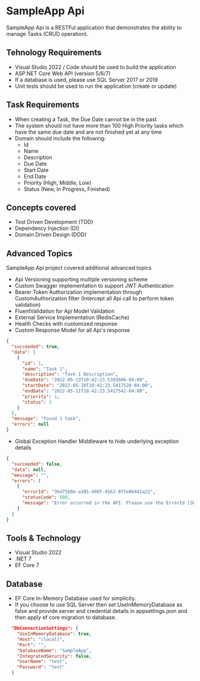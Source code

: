 # SampleApp Api

SampleApp Api is a RESTFul application that demonstrates the ability to manage Tasks (CRUD operation).

## Tehnology Requirements
- Visual Studio 2022 / Code should be used to build the application 
- ASP.NET Core Web API (version 5/6/7) 
- If a database is used, please use SQL Server 2017 or 2019 
- Unit tests should be used to run the application (create or update) 

## Task Requirements
- When creating a Task, the Due Date cannot be in the past 
- The system should not have more than 100 High Priority tasks which have the same due date and are not finished yet at any time 
- Domain should include the following: 
    - Id 
    - Name 
    - Description 
    - Due Date 
    - Start Date 
    - End Date 
    - Priority (High, Middle, Low) 
    - Status (New, In Progress, Finished)

## Concepts covered
- Test Driven Development (TDD) 
- Dependency Injection (DI) 
- Domain Driven Design (DDD) 

## Advanced Topics
SampleApp Api project covered additional advanced topics

- Api Versioning supporting multiple versioning scheme
- Custom Swagger implementation to support JWT Authentication
- Bearer Token Authorization implementation through CustomAuthorization filter (Intercept all Api call to perform token validation)
- FluentValidation for Api Model Validation
- External Service Implementation (RedisCache)
- Health Checks with customized response
- Custom Response Model for all Api's response

```json
{
  "succeeded": true,
  "data": [
    {
      "id": 1,
      "name": "Task 1",
      "description": "Task 1 Description",
      "dueDate": "2022-05-13T10:42:23.5393606-04:00",
      "startDate": "2022-05-10T10:42:23.5417528-04:00",
      "endDate": "2022-05-11T10:42:23.5417542-04:00",
      "priority": 1,
      "status": 3
    }
  ],
  "message": "Found 1 task",
  "errors": null
}
```
- Global Exception Handler Middleware to hide underlying exception details 
```json
{
  "succeeded": false,
  "data": null,
  "message": "",
  "errors": [
    {
      "errorId": "3bd75b0e-a385-408f-9162-87fe06441a22",
      "statusCode": 500,
      "message": "Error occurred in the API. Please use the ErrorId [3bd75b0e-a385-408f-9162-87fe06441a22] and contact support team if the problem persists."
    }
  ]
}
```

## Tools & Technology

- Visual Studio 2022
- .NET 7
- EF Core 7

## Database

- EF Core In-Memory Database used for simplicity.
- If you choose to use SQL Server then set UseInMemoryDatabase as false and provide server and credential details in appsettings.json and then apply ef core migration to database.

```json
  "DbConnectionSettings": {
    "UseInMemoryDatabase": true,
    "Host": "(local)",
    "Port": "",
    "DatabaseName": "SampleApp",
    "IntegratedSecurity": false,
    "UserName": "test",
    "Password": "test"
  }
```
